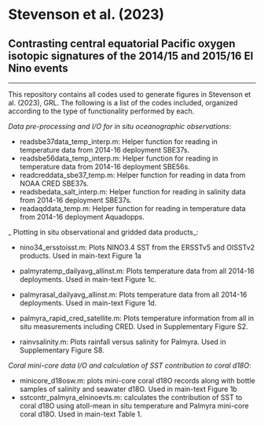 # Stevenson et al. (2023)
## Contrasting central equatorial Pacific oxygen isotopic signatures of the 2014/15 and 2015/16 El Nino events
-------------------------------------------
This repository contains all codes used to generate figures in Stevenson et al. (2023), GRL. The following is a list of the codes included, organized according to the type of functionality performed by each.

_Data pre-processing and I/O for in situ oceanographic observations_:

- readsbe37data_temp_interp.m: Helper function for reading in temperature data from 2014-16 deployment SBE37s.
- readsbe56data_temp_interp.m: Helper function for reading in temperature data from 2014-16 deployment SBE56s.
- readcreddata_sbe37_temp.m: Helper function for reading in data from NOAA CRED SBE37s.
- readsbedata_salt_interp.m: Helper function for reading in salinity data from 2014-16 deployment SBE37s.
- readaqddata_temp.m: Helper function for reading in temperature data from 2014-16 deployment Aquadopps.

_ Plotting in situ observational and gridded data products_:

- nino34_ersstoisst.m: Plots NINO3.4 SST from the ERSSTv5 and OISSTv2 products. Used in main-text Figure 1a
- palmyratemp_dailyavg_allinst.m: Plots temperature data from all 2014-16 deployments. Used in main-text Figure 1c.
- palmyrasal_dailyavg_allinst.m: Plots temperature data from all 2014-16 deployments. Used in main-text Figure 1d.

- palmyra_rapid_cred_satellite.m: Plots temperature information from all in situ measurements including CRED. Used in Supplementary Figure S2.
- rainvsalinity.m: Plots rainfall versus salinity for Palmyra. Used in Supplementary Figure S8.

_Coral mini-core data I/O and calculation of SST contribution to coral d18O_:

- minicore_d18osw.m: plots mini-core coral d18O records along with bottle samples of salinity and seawater d18O. Used in main-text Figure 1b
- sstcontr_palmyra_elninoevts.m: calculates the contribution of SST to coral d18O using atoll-mean in situ temperature and Palmyra mini-core coral d18O. Used in main-text Table 1.


